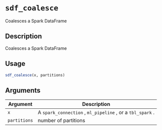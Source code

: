 # `sdf_coalesce`

Coalesces a Spark DataFrame


## Description

Coalesces a Spark DataFrame


## Usage

```r
sdf_coalesce(x, partitions)
```


## Arguments

Argument      |Description
------------- |----------------
`x`     |     A `spark_connection` , `ml_pipeline` , or a `tbl_spark` .
`partitions`     |     number of partitions


